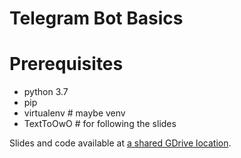 # Telegram Bot Basics

# Prerequisites

 - python 3.7
 - pip
 - virtualenv # maybe venv
 - TextToOwO # for following the slides

Slides and code available at [a shared GDrive location][share].

[share]: http://bit.ly/hs-2019-bot-materials
